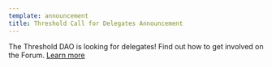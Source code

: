 ```yaml
---
template: announcement
title: Threshold Call for Delegates Announcement
---
```

The Threshold DAO is looking for delegates! Find out how to get involved on the Forum. [Learn more](https://forum.threshold.network/t/threshold-dao-delegates/325)